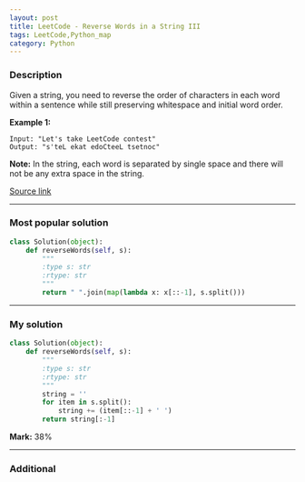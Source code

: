 ```yaml
---
layout: post
title: LeetCode - Reverse Words in a String III
tags: LeetCode,Python_map
category: Python
---
```



### Description
Given a string, you need to reverse the order of characters in each word within a sentence while still preserving whitespace and initial word order.

**Example 1:**

```
Input: "Let's take LeetCode contest"
Output: "s'teL ekat edoCteeL tsetnoc"
```

**Note:** In the string, each word is separated by single space and there will not be any extra space in the string.

[Source link](https://leetcode.com/problems/reverse-words-in-a-string-iii/#/description)

__________
### Most popular solution

```python
class Solution(object):
    def reverseWords(self, s):
        """
        :type s: str
        :rtype: str
        """
        return " ".join(map(lambda x: x[::-1], s.split()))
```

__________
### My solution

```python
class Solution(object):
    def reverseWords(self, s):
        """
        :type s: str
        :rtype: str
        """
        string = ''
        for item in s.split():
            string += (item[::-1] + ' ')
        return string[:-1]
```

**Mark:** 38%

__________
### Additional
